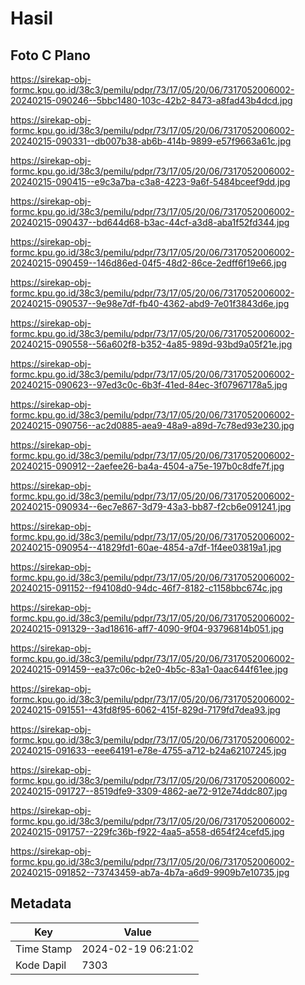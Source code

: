 # Hasil

## Foto C Plano

https://sirekap-obj-formc.kpu.go.id/38c3/pemilu/pdpr/73/17/05/20/06/7317052006002-20240215-090246--5bbc1480-103c-42b2-8473-a8fad43b4dcd.jpg

https://sirekap-obj-formc.kpu.go.id/38c3/pemilu/pdpr/73/17/05/20/06/7317052006002-20240215-090331--db007b38-ab6b-414b-9899-e57f9663a61c.jpg

https://sirekap-obj-formc.kpu.go.id/38c3/pemilu/pdpr/73/17/05/20/06/7317052006002-20240215-090415--e9c3a7ba-c3a8-4223-9a6f-5484bceef9dd.jpg

https://sirekap-obj-formc.kpu.go.id/38c3/pemilu/pdpr/73/17/05/20/06/7317052006002-20240215-090437--bd644d68-b3ac-44cf-a3d8-aba1f52fd344.jpg

https://sirekap-obj-formc.kpu.go.id/38c3/pemilu/pdpr/73/17/05/20/06/7317052006002-20240215-090459--146d86ed-04f5-48d2-86ce-2edff6f19e66.jpg

https://sirekap-obj-formc.kpu.go.id/38c3/pemilu/pdpr/73/17/05/20/06/7317052006002-20240215-090537--9e98e7df-fb40-4362-abd9-7e01f3843d6e.jpg

https://sirekap-obj-formc.kpu.go.id/38c3/pemilu/pdpr/73/17/05/20/06/7317052006002-20240215-090558--56a602f8-b352-4a85-989d-93bd9a05f21e.jpg

https://sirekap-obj-formc.kpu.go.id/38c3/pemilu/pdpr/73/17/05/20/06/7317052006002-20240215-090623--97ed3c0c-6b3f-41ed-84ec-3f07967178a5.jpg

https://sirekap-obj-formc.kpu.go.id/38c3/pemilu/pdpr/73/17/05/20/06/7317052006002-20240215-090756--ac2d0885-aea9-48a9-a89d-7c78ed93e230.jpg

https://sirekap-obj-formc.kpu.go.id/38c3/pemilu/pdpr/73/17/05/20/06/7317052006002-20240215-090912--2aefee26-ba4a-4504-a75e-197b0c8dfe7f.jpg

https://sirekap-obj-formc.kpu.go.id/38c3/pemilu/pdpr/73/17/05/20/06/7317052006002-20240215-090934--6ec7e867-3d79-43a3-bb87-f2cb6e091241.jpg

https://sirekap-obj-formc.kpu.go.id/38c3/pemilu/pdpr/73/17/05/20/06/7317052006002-20240215-090954--41829fd1-60ae-4854-a7df-1f4ee03819a1.jpg

https://sirekap-obj-formc.kpu.go.id/38c3/pemilu/pdpr/73/17/05/20/06/7317052006002-20240215-091152--f94108d0-94dc-46f7-8182-c1158bbc674c.jpg

https://sirekap-obj-formc.kpu.go.id/38c3/pemilu/pdpr/73/17/05/20/06/7317052006002-20240215-091329--3ad18616-aff7-4090-9f04-93796814b051.jpg

https://sirekap-obj-formc.kpu.go.id/38c3/pemilu/pdpr/73/17/05/20/06/7317052006002-20240215-091459--ea37c06c-b2e0-4b5c-83a1-0aac644f61ee.jpg

https://sirekap-obj-formc.kpu.go.id/38c3/pemilu/pdpr/73/17/05/20/06/7317052006002-20240215-091551--43fd8f95-6062-415f-829d-7179fd7dea93.jpg

https://sirekap-obj-formc.kpu.go.id/38c3/pemilu/pdpr/73/17/05/20/06/7317052006002-20240215-091633--eee64191-e78e-4755-a712-b24a62107245.jpg

https://sirekap-obj-formc.kpu.go.id/38c3/pemilu/pdpr/73/17/05/20/06/7317052006002-20240215-091727--8519dfe9-3309-4862-ae72-912e74ddc807.jpg

https://sirekap-obj-formc.kpu.go.id/38c3/pemilu/pdpr/73/17/05/20/06/7317052006002-20240215-091757--229fc36b-f922-4aa5-a558-d654f24cefd5.jpg

https://sirekap-obj-formc.kpu.go.id/38c3/pemilu/pdpr/73/17/05/20/06/7317052006002-20240215-091852--73743459-ab7a-4b7a-a6d9-9909b7e10735.jpg


## Metadata

| Key        | Value               |
| ---------- | ------------------- |
| Time Stamp | 2024-02-19 06:21:02 |
| Kode Dapil | 7303                |



